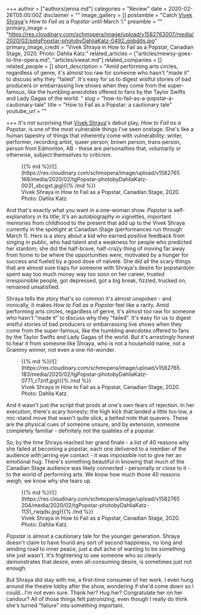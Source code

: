 +++
author = ["authors/jenna.md"]
categories = "Review"
date = 2020-02-26T05:00:00Z
disclaimer = ""
image_gallery = []
postamble = "Catch [Vivek Shraya]()'s _How to Fail as a Popstar_ until March 1."
preamble = ""
primary_image = "https://res.cloudinary.com/schmopera/image/upload/v1582763007/media/2020/02/sqtgPopstar-photobyDahliaKatz-0492_qgbdds.jpg"
primary_image_credit = "Vivek Shraya in How to Fail as a Popstar, Canadian Stage, 2020. Photo: Dahlia Katz."
related_articles = ["articles/mewsy-goes-to-the-opera.md", "articles/sweat.md"]
related_companies = []
related_people = []
short_description = "Amid performing arts circles, regardless of genre, it's almost too raw for someone who hasn't \"made it\" to discuss why they \"failed\". It's easy for us to digest wistful stories of bad producers or embarrassing live shows when they come from the super-famous, like the humbling anecdotes offered to fans by the Taylor Swifts and Lady Gagas of the world. "
slug = "how-to-fail-as-a-popstar-a-cautionary-tale"
title = "How to Fail as a Popstar: a cautionary tale"
youtube_url = ""

+++
It's not surprising that [Vivek Shraya](https://www.instagram.com/vivekshraya/)'s debut play, _How to Fail as a Popstar_, is one of the most vulnerable things I've seen onstage. She's like a human tapestry of things that inherently come with vulnerability: writer, performer, recording artist, queer person, brown person, trans person, person from Edmonton, AB - these are personalities that, voluntarily or otherwise, subject themselves to criticism.

<figure data-type="image">{{% md %}}![](https://res.cloudinary.com/schmopera/image/upload/v1582765168/media/2020/02/tgPopstar-photobyDahliaKatz-0031_xbcgxt.jpg){{% /md %}}

<figcaption>Vivek Shraya in How to Fail as a Popstar, Canadian Stage, 2020. Photo: Dahlia Katz.</figcaption>

</figure>

And that's exactly what you want in a one-woman show. _Popstar_ is self-explanatory in its title; it's an autobiography in vignettes, important memories from childhood to the present that add up to the Vivek Shraya currently in the spotlight at Canadian Stage (performances run through March 1). Hers is a story about a kid who earned positive feedback from singing in public, who had talent and a weakness for people who predicted her stardom; she did the half-brave, half-crazy thing of moving far away from home to be where the opportunities were, motivated by a hunger for success and fueled by a good dose of naïveté. She did all the scary things that are almost sure traps for someone with Shraya's desire for popstardom: spent way too much money way too soon on her career, trusted irresponsible people, got depressed, got a big break, fizzled, trucked on, remained unsatisfied.

Shraya tells the story that's so common it's almost unspoken - and ironically, it makes _How to Fail as a Popstar_ feel like a rarity. Amid performing arts circles, regardless of genre, it's almost too raw for someone who hasn't "made it" to discuss why they "failed". It's easy for us to digest wistful stories of bad producers or embarrassing live shows when they come from the super-famous, like the humbling anecdotes offered to fans by the Taylor Swifts and Lady Gagas of the world. But it's arrestingly honest to hear it from someone like Shraya, who is not a household name, not a Grammy winner, not even a one-hit-wonder.

<figure data-type="image">{{% md %}}![](https://res.cloudinary.com/schmopera/image/upload/v1582765183/media/2020/02/tgPopstar-photobyDahliaKatz-0771_r7zrif.jpg){{% /md %}}

<figcaption>Vivek Shraya in How to Fail as a Popstar, Canadian Stage, 2020. Photo: Dahlia Katz.</figcaption>

</figure>

And it wasn't just the script that prods at one's own fears of rejection. In her execution, there's scary honesty; the high kick that landed a little too low, a mic-stand move that wasn't quite slick, a belted note that quavers. These are the physical cues of someone unsure, and by extension, someone completely familiar - definitely not the qualities of a popstar.

So, by the time Shraya reached her grand finale - a list of 40 reasons why she failed at becoming a popstar, each one delivered to a member of the audience with jarring eye contact - it was impossible not to give her an emotional hug. There's something beautiful in knowing that much of the Canadian Stage audience was likely connected - personally or close to it - to the world of performing arts. We know how much those 40 reasons weigh, we know why she tears up.

<figure data-type="image">{{% md %}}![](https://res.cloudinary.com/schmopera/image/upload/v1582765204/media/2020/02/tgPopstar-photobyDahliaKatz-1131_rwqdsi.jpg){{% /md %}}

<figcaption>Vivek Shraya in How to Fail as a Popstar, Canadian Stage, 2020. Photo: Dahlia Katz.</figcaption>

</figure>

_Popstar_ is almost a cautionary tale for the younger generation. Shraya doesn't claim to have found any sort of second happiness, no long and winding road to inner peace, just a dull ache of wanting to be something she just wasn't. It's frightening to see someone who so clearly demonstrates that desire, even all-consuming desire, is sometimes just not enough.

But Shraya did stay with me, a first-time consumer of her work. I even hung around the theatre lobby after the show, wondering if she'd come down so I could...I'm not even sure. Thank her? Hug her? Congratulate her on her candour? All of those things felt patronizing, even though I really do think she's turned "failure" into something important.